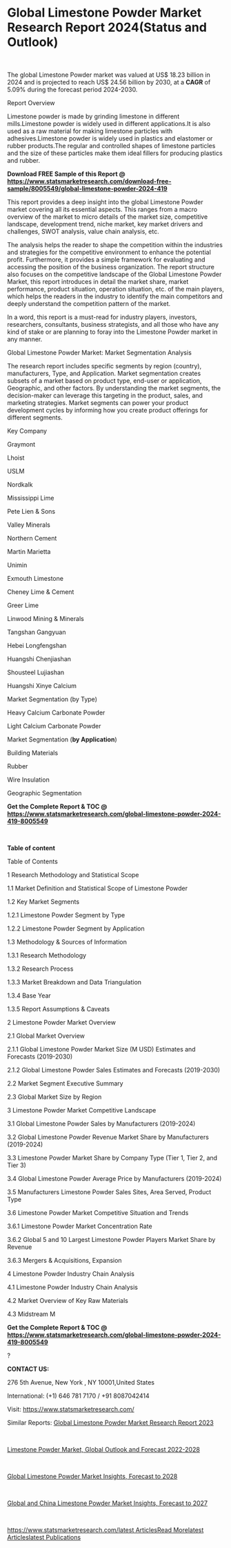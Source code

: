 <h1>Global Limestone Powder Market Research Report 2024(Status and Outlook)</h1><br/><p>The global Limestone Powder market was valued at US$ 18.23 billion in 2024 and is projected to reach US$ 24.56 billion by 2030, at a <strong>CAGR</strong> of 5.09% during the forecast period 2024-2030.</p>
 
 
 
 <p>Report Overview</p>
 
 
 
 <p>Limestone powder is made by grinding limestone in different mills.Limestone powder is widely used in different applications.It is also used as a raw material for making limestone particles with adhesives.Limestone powder is widely used in plastics and elastomer or rubber products.The regular and controlled shapes of limestone particles and the size of these particles make them ideal fillers for producing plastics and rubber.</p>
 
 
 
 <p><strong>Download FREE Sample of this Report @ <a href="https://www.statsmarketresearch.com/download-free-sample/8005549/global-limestone-powder-2024-419">https://www.statsmarketresearch.com/download-free-sample/8005549/global-limestone-powder-2024-419</a></strong></p>
 
 
 
 <p>This report provides a deep insight into the global Limestone Powder market covering all its essential aspects. This ranges from a macro overview of the market to micro details of the market size, competitive landscape, development trend, niche market, key market drivers and challenges, SWOT analysis, value chain analysis, etc.</p>
 
 
 
 <p>The analysis helps the reader to shape the competition within the industries and strategies for the competitive environment to enhance the potential profit. Furthermore, it provides a simple framework for evaluating and accessing the position of the business organization. The report structure also focuses on the competitive landscape of the Global Limestone Powder Market, this report introduces in detail the market share, market performance, product situation, operation situation, etc. of the main players, which helps the readers in the industry to identify the main competitors and deeply understand the competition pattern of the market.</p>
 
 
 
 <p>In a word, this report is a must-read for industry players, investors, researchers, consultants, business strategists, and all those who have any kind of stake or are planning to foray into the Limestone Powder market in any manner.</p>
 
 
 
 <p>Global Limestone Powder Market: Market Segmentation Analysis</p>
 
 
 
 <p>The research report includes specific segments by region (country), manufacturers, Type, and Application. Market segmentation creates subsets of a market based on product type, end-user or application, Geographic, and other factors. By understanding the market segments, the decision-maker can leverage this targeting in the product, sales, and marketing strategies. Market segments can power your product development cycles by informing how you create product offerings for different segments.</p>
 
 
 
 <p>Key Company</p>
 
 
 
 <p>Graymont</p>
 
 
 
 <p>Lhoist</p>
 
 
 
 <p>USLM</p>
 
 
 
 <p>Nordkalk</p>
 
 
 
 <p>Mississippi Lime</p>
 
 
 
 <p>Pete Lien & Sons</p>
 
 
 
 <p>Valley Minerals</p>
 
 
 
 <p>Northern Cement</p>
 
 
 
 <p>Martin Marietta</p>
 
 
 
 <p>Unimin</p>
 
 
 
 <p>Exmouth Limestone</p>
 
 
 
 <p>Cheney Lime & Cement</p>
 
 
 
 <p>Greer Lime</p>
 
 
 
 <p>Linwood Mining & Minerals</p>
 
 
 
 <p>Tangshan Gangyuan</p>
 
 
 
 <p>Hebei Longfengshan</p>
 
 
 
 <p>Huangshi Chenjiashan</p>
 
 
 
 <p>Shousteel Lujiashan</p>
 
 
 
 <p>Huangshi Xinye Calcium</p>
 
 
 
 <p>Market Segmentation (by Type)</p>
 
 
 
 <p>Heavy Calcium Carbonate Powder</p>
 
 
 
 <p>Light Calcium Carbonate Powder</p>
 
 
 
 <p>Market Segmentation (<strong>by Application</strong>)</p>
 
 
 
 <p>Building Materials</p>
 
 
 
 <p>Rubber</p>
 
 
 
 <p>Wire Insulation</p>
 
 
 
 <p>Geographic Segmentation</p>
 
 
 
 <div><b>Get the Complete Report & TOC @ <a href="https://www.statsmarketresearch.com/global-limestone-powder-2024-419-8005549">https://www.statsmarketresearch.com/global-limestone-powder-2024-419-8005549</a></b></div>
 
 
 
 <p><br />
 
 <b>Table of content</b></p>
 
 
 
 <p>Table of Contents<br />
 
 1 Research Methodology and Statistical Scope<br />
 
 1.1 Market Definition and Statistical Scope of Limestone Powder<br />
 
 1.2 Key Market Segments<br />
 
 1.2.1 Limestone Powder Segment by Type<br />
 
 1.2.2 Limestone Powder Segment by Application<br />
 
 1.3 Methodology & Sources of Information<br />
 
 1.3.1 Research Methodology<br />
 
 1.3.2 Research Process<br />
 
 1.3.3 Market Breakdown and Data Triangulation<br />
 
 1.3.4 Base Year<br />
 
 1.3.5 Report Assumptions & Caveats<br />
 
 2 Limestone Powder Market Overview<br />
 
 2.1 Global Market Overview<br />
 
 2.1.1 Global Limestone Powder Market Size (M USD) Estimates and Forecasts (2019-2030)<br />
 
 2.1.2 Global Limestone Powder Sales Estimates and Forecasts (2019-2030)<br />
 
 2.2 Market Segment Executive Summary<br />
 
 2.3 Global Market Size by Region<br />
 
 3 Limestone Powder Market Competitive Landscape<br />
 
 3.1 Global Limestone Powder Sales by Manufacturers (2019-2024)<br />
 
 3.2 Global Limestone Powder Revenue Market Share by Manufacturers (2019-2024)<br />
 
 3.3 Limestone Powder Market Share by Company Type (Tier 1, Tier 2, and Tier 3)<br />
 
 3.4 Global Limestone Powder Average Price by Manufacturers (2019-2024)<br />
 
 3.5 Manufacturers Limestone Powder Sales Sites, Area Served, Product Type<br />
 
 3.6 Limestone Powder Market Competitive Situation and Trends<br />
 
 3.6.1 Limestone Powder Market Concentration Rate<br />
 
 3.6.2 Global 5 and 10 Largest Limestone Powder Players Market Share by Revenue<br />
 
 3.6.3 Mergers & Acquisitions, Expansion<br />
 
 4 Limestone Powder Industry Chain Analysis<br />
 
 4.1 Limestone Powder Industry Chain Analysis<br />
 
 4.2 Market Overview of Key Raw Materials<br />
 
 4.3 Midstream M</p>
 
 
 
 <div><b>Get the Complete Report & TOC @ <a href="https://www.statsmarketresearch.com/global-limestone-powder-2024-419-8005549">https://www.statsmarketresearch.com/global-limestone-powder-2024-419-8005549</a></b></div>
 
 
 
 <p>? </p>
 
 
 
 <p><b>CONTACT US:</b><br />
 
 276 5th Avenue, New York , NY 10001,United States<br />
 
 International: (+1) 646 781 7170 / +91 8087042414<br />
 
 Visit: <a href="https://www.statsmarketresearch.com/">https://www.statsmarketresearch.com/</a><br />
 
 Similar Reports: <a href="https://www.statsmarketresearch.com/global-limestone-powder-2024-419-8005549">Global Limestone Powder Market Research Report 2023</a><br />
 
 <br />
 
 <a href="https://www.statsmarketresearch.com/global-limestone-powder-2024-419-8005549">Limestone Powder Market, Global Outlook and Forecast 2022-2028</a><br />
 
 <br />
 
 <a href="https://www.statsmarketresearch.com/global-limestone-powder-2024-419-8005549">Global Limestone Powder Market Insights, Forecast to 2028</a><br />
 
 <br />
 
 <a href="https://www.statsmarketresearch.com/global-limestone-powder-2024-419-8005549">Global and China Limestone Powder Market Insights, Forecast to 2027</a><br />
 
 <br />
 
 <a href="https://gyeongbokgung.com">https://www.statsmarketresearch.com/</a><a href="https://hallyeomaritime.com">latest Articles</a><a href="https://jingwansa.com">Read More</a><a href="https://nguoiviet.jp/">latest Articles</a><a href="https://www.intelmarketresearch.com/">latest Publications</a></p>